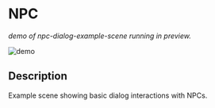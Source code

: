 # NPC 

_demo of npc-dialog-example-scene running in preview._

![demo](https://github.com/decentraland-scenes/npc-dialog-example-scene/blob/master/screenshots/npc-dialog.gif)

## Description
Example scene showing basic dialog interactions with NPCs.